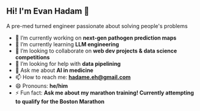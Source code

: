 ## Hi! I'm Evan Hadam 👋

 A pre-med turned engineer passionate about solving people's problems

- 🔭 I’m currently working on **next-gen pathogen prediction maps**
- 🌱 I’m currently learning **LLM engineering**
- 👯 I’m looking to collaborate on **web dev projects & data science competitions**
- 🤔 I’m looking for help with **data pipelining**
- 💬 Ask me about **AI in medicine**
- 📫 How to reach me: **hadame.eh@gmail.com**
- 😄 Pronouns: **he/him**
- ⚡ Fun fact: **Ask me about my marathon training! Currently attempting to qualify for the Boston Marathon**
